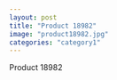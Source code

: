 ```yaml
---
layout: post
title: "Product 18982"
image: "product18982.jpg"
categories: "category1"
---
```

Product 18982

